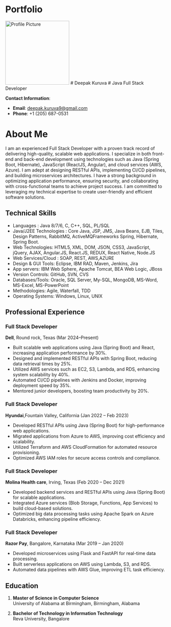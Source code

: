 # Portfolio


<img src="https://github.com/user-attachments/assets/0c950703-6767-427b-bf36-70a27a34daa1" alt="Profile Picture" width="200" height="200">
# Deepak Kuruva
# Java Full Stack Developer

**Contact Information**:
- **Email**: [deepak.kuruva9@gmail.com](mailto:deepak.kuruva9@gmail.com)
- **Phone**: +1 ‪(205) 687-0531

# About Me
I am an experienced Full Stack Developer with a proven track record of delivering high-quality, scalable web applications. I specialize in both front-end and back-end development using technologies such as Java (Spring Boot, Hibernate), JavaScript (ReactJS, Angular), and cloud services (AWS, Azure). I am adept at designing RESTful APIs, implementing CI/CD pipelines, and building microservices architectures. I have a strong background in optimizing application performance, ensuring security, and collaborating with cross-functional teams to achieve project success. I am committed to leveraging my technical expertise to create user-friendly and efficient software solutions.

## Technical Skills
- Languages	: Java 8/7/6, C, C++, SQL, PL/SQL
- Java/J2EE Technologies	:	Core Java, JSP, JMS, Java Beans, EJB, Tiles, Design Patterns, RabbitMQ, ActiveMQFrameworks	Spring, Hibernate, Spring Boot.
- Web Technologies:	HTML5, XML, DOM, JSON, CSS3, JavaScript, jQuery, AJAX, Angular.JS, React.JS, REDUX, React Native, Node.JS
- Web Services/Cloud :	SOAP, REST, AWS,AZURE
- Design & GUI Tools:	Eclipse, IBM RAD, Maven, Jenkins, Jira
- App servers:	IBM Web Sphere, Apache Tomcat, BEA Web Logic, JBoss
- Version Controls:	GitHub, SVN, CVS
- Databases/Tools:	Oracle, SQL Server, My-SQL, MongoDB, MS-Word, MS-Excel, MS-PowerPoint
- Methodologies:	 	Agile, Waterfall, TDD
- Operating Systems:	Windows, Linux, UNIX 


## Professional Experience
### Full Stack Developer  
**Dell**, Round rock, Texas (Mar 2024–Present)

- Built scalable web applications using Java (Spring Boot) and React, increasing application performance by 30%.
- Designed and implemented RESTful APIs with Spring Boot, reducing data retrieval times by 25%.
- Utilized AWS services such as EC2, S3, Lambda, and RDS, enhancing system scalability by 40%.
- Automated CI/CD pipelines with Jenkins and Docker, improving deployment speed by 35%.
- Mentored junior developers, boosting team productivity by 20%.

### Full Stack Developer  
**Hyundai**,Fountain Valley, California (Jan 2022 – Feb 2023)

- Developed RESTful APIs using Java (Spring Boot) for high-performance web applications.
- Migrated applications from Azure to AWS, improving cost efficiency and scalability.
- Utilized Terraform and AWS CloudFormation for automated resource provisioning.
- Optimized AWS IAM roles for secure access controls and compliance.



### Full Stack Developer  
**Molina Health care**, Irving, Texas (Feb 2020 – Dec 2021)

- Developed backend services and RESTful APIs using Java (Spring Boot) for scalable applications.
- Integrated Azure services (Blob Storage, Functions, App Services) to build cloud-based solutions.
- Optimized big data processing tasks using Apache Spark on Azure Databricks, enhancing pipeline efficiency.

### Full Stack Developer  
**Razor Pay**, Bangalore, Karnataka (Mar 2019 – Jan 2020)

- Developed microservices using Flask and FastAPI for real-time data processing.
- Built serverless applications on AWS using Lambda, S3, and RDS.
- Automated data pipelines with AWS Glue, improving ETL task efficiency.

## Education
1. **Master of Science in Computer Science**  
   University of Alabama at Birmingham, Birmingham, Alabama
   
2. **Bachelor of Technology in Information Technology**  
   Reva University, Bangalore
